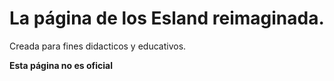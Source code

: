 # La página de los Esland reimaginada.

Creada para fines didacticos y educativos.

**Esta página no es oficial**